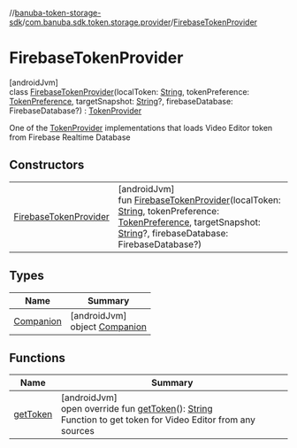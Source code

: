 //[banuba-token-storage-sdk](../../../index.md)/[com.banuba.sdk.token.storage.provider](../index.md)/[FirebaseTokenProvider](index.md)

# FirebaseTokenProvider

[androidJvm]\
class [FirebaseTokenProvider](index.md)(localToken: [String](https://kotlinlang.org/api/latest/jvm/stdlib/kotlin/-string/index.html), tokenPreference: [TokenPreference](../../com.banuba.sdk.token.storage.data/-token-preference/index.md), targetSnapshot: [String](https://kotlinlang.org/api/latest/jvm/stdlib/kotlin/-string/index.html)?, firebaseDatabase: FirebaseDatabase?) : [TokenProvider](../-token-provider/index.md)

One of the [TokenProvider](../-token-provider/index.md) implementations that loads Video Editor token from Firebase Realtime Database

## Constructors

| | |
|---|---|
| [FirebaseTokenProvider](-firebase-token-provider.md) | [androidJvm]<br>fun [FirebaseTokenProvider](-firebase-token-provider.md)(localToken: [String](https://kotlinlang.org/api/latest/jvm/stdlib/kotlin/-string/index.html), tokenPreference: [TokenPreference](../../com.banuba.sdk.token.storage.data/-token-preference/index.md), targetSnapshot: [String](https://kotlinlang.org/api/latest/jvm/stdlib/kotlin/-string/index.html)?, firebaseDatabase: FirebaseDatabase?) |

## Types

| Name | Summary |
|---|---|
| [Companion](-companion/index.md) | [androidJvm]<br>object [Companion](-companion/index.md) |

## Functions

| Name | Summary |
|---|---|
| [getToken](get-token.md) | [androidJvm]<br>open override fun [getToken](get-token.md)(): [String](https://kotlinlang.org/api/latest/jvm/stdlib/kotlin/-string/index.html)<br>Function to get token for Video Editor from any sources |
